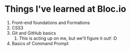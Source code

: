 # Things I've learned at Bloc.io
1.  Front-end foundations and Formations
1.  CSS3
1.  Git and GitHub basics
    1. This is acting up on me, but we'll figure it out! :D
1.  Basics of Command Prompt
